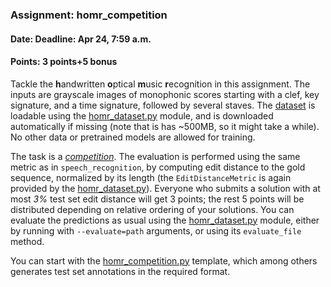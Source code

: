 ### Assignment: homr_competition
#### Date: Deadline: Apr 24, 7:59 a.m.
#### Points: 3 points+5 bonus

Tackle the **h**andwritten **o**ptical **m**usic **r**ecognition in this
assignment. The inputs are grayscale images of monophonic scores starting with
a clef, key signature, and a time signature, followed by several staves. The
[dataset](https://ufal.mff.cuni.cz/~straka/courses/npfl114/2223/demos/homr_train.html)
is loadable using the
[homr_dataset.py](https://github.com/ufal/npfl114/tree/master/labs/09/homr_dataset.py)
module, and is downloaded automatically if missing (note that is has ~500MB, so
it might take a while). No other data or pretrained models are allowed for
training.

The task is a [_competition_](https://ufal.mff.cuni.cz/courses/npfl114/2223-summer#competitions).
The evaluation is performed using the same metric as in `speech_recognition`, by
computing edit distance to the gold sequence, normalized by its length (the
`EditDistanceMetric` is again provided by the
[homr_dataset.py](https://github.com/ufal/npfl114/tree/master/labs/09/homr_dataset.py)).
Everyone who submits a solution with at most
_3%_ test set edit distance will get 3 points; the rest 5 points will be
distributed depending on relative ordering of your solutions.
You can evaluate the predictions as usual using the
[homr_dataset.py](https://github.com/ufal/npfl114/tree/master/labs/09/homr_dataset.py)
module, either by running with `--evaluate=path` arguments, or using its
`evaluate_file` method.

You can start with the
[homr_competition.py](https://github.com/ufal/npfl114/tree/master/labs/09/homr_competition.py)
template, which among others generates test set annotations in the required format.
